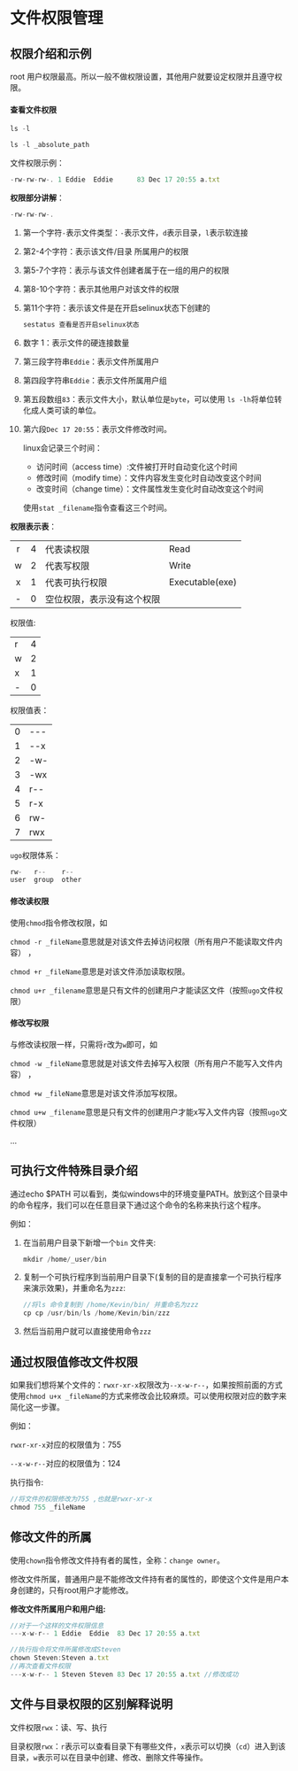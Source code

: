 # 文件权限管理



## 权限介绍和示例

root 用户权限最高。所以一般不做权限设置，其他用户就要设定权限并且遵守权限。

#### 查看文件权限

```typescript
ls -l

ls -l _absolute_path
```

文件权限示例：

```typescript
-rw-rw-rw-. 1 Eddie  Eddie      83 Dec 17 20:55 a.txt
```

**权限部分讲解**：

```typescript
-rw-rw-rw-.
```

1. 第一个字符`-`表示文件类型：`-`表示文件，`d`表示目录，`l`表示软连接

2. 第2-4个字符：表示该文件/目录 所属用户的权限

3. 第5-7个字符：表示与该文件创建者属于在一组的用户的权限

4. 第8-10个字符：表示其他用户对该文件的权限

5. 第11个字符：表示该文件是在开启selinux状态下创建的

   ```typescript
   sestatus 查看是否开启selinux状态
   ```

6. 数字 1：表示文件的硬连接数量

7. 第三段字符串`Eddie`：表示文件所属用户

8. 第四段字符串`Eddie`：表示文件所属用户组

9. 第五段数组`83`：表示文件大小，默认单位是`byte`，可以使用 `ls -lh`将单位转化成人类可读的单位。

10. 第六段`Dec 17 20:55`：表示文件修改时间。

    linux会记录三个时间：

    + 访问时间（access time）:文件被打开时自动变化这个时间
    + 修改时间（modify time）：文件内容发生变化时自动改变这个时间
    + 改变时间（change time）：文件属性发生变化时自动改变这个时间

    使用`stat _filename`指令查看这三个时间。

**权限表示表**：

|      |      |                            |                 |
| :--: | :--: | -------------------------- | --------------- |
|  r   |  4   | 代表读权限                 | Read            |
|  w   |  2   | 代表写权限                 | Write           |
|  x   |  1   | 代表可执行权限             | Executable(exe) |
|  -   |  0   | 空位权限，表示没有这个权限 |                 |

权限值:

|      |      |
| ---- | ---- |
| r    | 4    |
| w    | 2    |
| x    | 1    |
| -    | 0    |

权限值表：

|      |      |
| ---- | ---- |
| 0    | ---  |
| 1    | --x  |
| 2    | -w-  |
| 3    | -wx  |
| 4    | r--  |
| 5    | r-x  |
| 6    | rw-  |
| 7    | rwx  |

`ugo`权限体系：

```typescript
rw-   r--    r--
user  group  other
```



#### 修改读权限

使用`chmod`指令修改权限，如

`chmod -r _fileName`意思就是对该文件去掉访问权限（所有用户不能读取文件内容） ，

`chmod +r _fileName`意思是对该文件添加读取权限。

`chmod u+r _filename`意思是只有文件的创建用户才能读区文件（按照`ugo`文件权限）

#### 修改写权限

与修改读权限一样，只需将`r`改为`w`即可，如

`chmod -w _fileName`意思就是对该文件去掉写入权限（所有用户不能写入文件内容） ，

`chmod +w _fileName`意思是对该文件添加写权限。

`chmod u+w _filename`意思是只有文件的创建用户才能x写入文件内容（按照`ugo`文件权限）

...

## 可执行文件特殊目录介绍

通过echo $PATH 可以看到，类似windows中的环境变量PATH。放到这个目录中的命令程序，我们可以在任意目录下通过这个命令的名称来执行这个程序。

例如：

1. 在当前用户目录下新增一个`bin` 文件夹:

   ```typescript
   mkdir /home/_user/bin
   ```

2. 复制一个可执行程序到当前用户目录下(复制的目的是直接拿一个可执行程序来演示效果)，并重命名为`zzz`:

   ```typescript
   //将ls 命令复制到 /home/Kevin/bin/ 并重命名为zzz
   cp cp /usr/bin/ls /home/Kevin/bin/zzz
   ```

3. 然后当前用户就可以直接使用命令`zzz`



## 通过权限值修改文件权限

如果我们想将某个文件的：`rwxr-xr-x`权限改为`--x-w-r--`，如果按照前面的方式使用`chmod u+x _fileName`的方式来修改会比较麻烦。可以使用权限对应的数字来简化这一步骤。

例如：

`rwxr-xr-x`对应的权限值为：755

`--x-w-r--`对应的权限值为：124

执行指令:

```typescript
//将文件的权限修改为755 ,也就是rwxr-xr-x
chmod 755 _fileName
```



## 修改文件的所属

使用`chown`指令修改文件持有者的属性，全称：`change owner`。

修改文件所属，普通用户是不能修改文件持有者的属性的，即使这个文件是用户本身创建的，只有root用户才能修改。

**修改文件所属用户和用户组:**

```typescript
//对于一个这样的文件权限信息
---x-w-r-- 1 Eddie  Eddie  83 Dec 17 20:55 a.txt

//执行指令将文件所属修改成Steven
chown Steven:Steven a.txt
//再次查看文件权限
---x-w-r-- 1 Steven Steven 83 Dec 17 20:55 a.txt //修改成功
```



## 文件与目录权限的区别解释说明

文件权限`rwx`：读、写、执行

目录权限`rwx`：`r`表示可以查看目录下有哪些文件，`x`表示可以切换（`cd`）进入到该目录，`w`表示可以在目录中创建、修改、删除文件等操作。